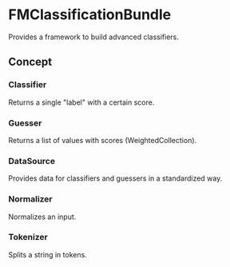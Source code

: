 FMClassificationBundle
======================

Provides a framework to build advanced classifiers.

## Concept

### Classifier

Returns a single "label" with a certain score.

### Guesser

Returns a list of values with scores (WeightedCollection).

### DataSource

Provides data for classifiers and guessers in a standardized way.

### Normalizer

Normalizes an input.

### Tokenizer

Splits a string in tokens.
